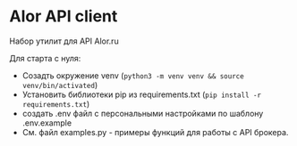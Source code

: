 # Alor API client

Набор утилит для API Alor.ru

Для старта с нуля:
* Созадть окружение venv (`python3 -m venv venv && source venv/bin/activated`)
* Установить библиотеки pip из requirements.txt (`pip install -r requirements.txt`)
* создать .env файл с персональными настройками по шаблону .env.example
* См. файл examples.py - примеры функций для работы с API брокера.